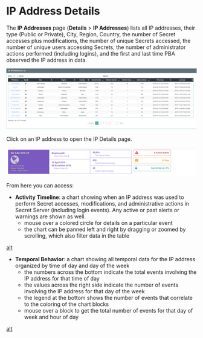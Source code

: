 [title]: # (IP Address Details)
[tags]: # (Privileged Behavior Analytics,PBA,Operations,IP Address Details)
[priority]: # (4130)

# IP Address Details

The **IP Addresses** page (**Details** > **IP Addresses**) lists all IP addresses, their type (Public or Private), City, Region, Country, the number of Secret accesses plus modifications, the number of unique Secrets accessed, the number of unique users accessing Secrets, the number of administrator actions performed (including logins), and the first and last time PBA observed the IP address in data.

![alt](images/37-ip-list.png)

Click on an IP address to open the IP Details page.

![alt](images/38-ip-details-a.png)

From here you can access:

* **Activity Timeline**: a chart showing when an IP address was used to perform Secret accesses, modifications, and administrative actions in Secret Server (including login events).  Any active or past alerts or warnings are shown as well.
  * mouse over a colored circle for details on a particular event
  * the chart can be panned left and right by dragging or zoomed by scrolling, which also filter data in the table

[alt](images/39-ip-details-b.png)

* **Temporal Behavior**: a chart showing all temporal data for the IP address organized by time of day and day of the week
  * the numbers across the bottom indicate the total events involving the IP address for that time of day
  * the values across the right side indicate the number of events involving the IP address for that day of the week
  * the legend at the bottom shows the number of events that correlate to the coloring of the chart blocks
  * mouse over a block to get the total number of events for that day of week and hour of day

[alt](images/40-ip-details-c.png)
